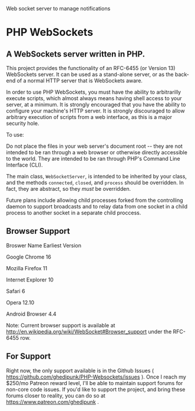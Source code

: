 Web socket server to manage notifications


PHP WebSockets
==============

A WebSockets server written in PHP.
-----------------------------------

This project provides the functionality of an RFC-6455 (or Version 13) WebSockets server.  It can be used as a stand-alone server, or as the back-end of a normal HTTP server that is WebSockets aware.

In order to use PHP WebSockets, you must have the ability to arbitrarilly execute scripts, which almost always means having shell access to your server, at a minimum.  It is strongly encouraged that you have the ability to configure your machine's HTTP server.  It is strongly discouraged to allow arbitrary execution of scripts from a web interface, as this is a major security hole.

To use:

Do not place the files in your web server's document root -- they are not intended to be ran through a web browser or otherwise directly accessible to the world.  They are intended to be ran through PHP's Command Line Interface (CLI).

The main class, `WebSocketServer`, is intended to be inherited by your class, and the methods `connected`, `closed`, and `process` should be overridden.  In fact, they are abstract, so they _must_ be overridden.

Future plans include allowing child processes forked from the controlling daemon to support broadcasts and to relay data from one socket in a child process to another socket in a separate child proccess.

Browser Support
---------------

Broswer Name        Earliest Version

Google Chrome       16

Mozilla Firefox     11

Internet Explorer   10

Safari              6

Opera               12.10

Android Browser     4.4

Note: Current browser support is available at http://en.wikipedia.org/wiki/WebSocket#Browser_support under the RFC-6455 row.

For Support
-----------

Right now, the only support available is in the Github Issues ( https://github.com/ghedipunk/PHP-Websockets/issues ).  Once I reach my $250/mo Patreon reward level, I'll be able to maintain support forums for non-core code issues.  If you'd like to support the project, and bring these forums closer to reality, you can do so at https://www.patreon.com/ghedipunk .
